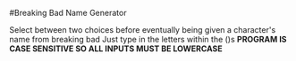#Breaking Bad Name Generator

Select between two choices before eventually being given a character's name from breaking bad
Just type in the letters within the ()s **PROGRAM IS CASE SENSITIVE SO ALL INPUTS MUST BE LOWERCASE**
